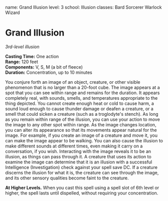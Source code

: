 name: Grand Illusion
level: 3
school: Illusion
classes: Bard
         Sorcerer
         Warlock
         Wizard

# Grand Illusion 
_3rd-level illusion_ 

**Casting Time:** One action    
**Range:** 120 feet    
**Components:** V, S, M (a bit of fleece)    
**Duration:** Concentration, up to 10 minutes 

You conjure forth an image of an object, creature, or other visible phenomenon that is no larger than a 20-foot cube. The image appears at a spot that you can see within range and remains for the duration. It appears completely real, with sounds, smells, and temperatures appropriate to the thing depicted. You cannot create enough heat or cold to cause harm, a sound loud enough to cause thunder damage or deafen a creature, or a smell that could sicken a creature (such as a troglodyte's stench).
As long as you remain within range of the illusion, you can use your action to move the image to any other spot within range. As the image changes location, you can alter its appearance so that its movements appear natural for the image. For example, if you create an image of a creature and move it, you can make the image appear to be walking. You can also cause the illusion to make different sounds at different times, even making it carry on a conversation, if you wish.
Interacting with the image reveals it to be an illusion, as things can pass through it. A creature that uses its action to examine the image can determine that it is an illusion with a successful Intelligence (Investigation) check against your spell save DC. If a creature discerns the illusion for what it is, the creature can see through the image, and its other sensory qualities become faint to the creature. 

**At Higher Levels.** When you cast this spell using a spell slot of 6th level or higher, the spell lasts until dispelled, without requiring your concentration. 
